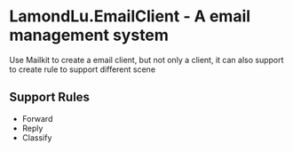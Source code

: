 # LamondLu.EmailClient - A email management system
Use Mailkit to create a email client, but not only a client, it can also support to create rule to support different scene

## Support Rules
- Forward
- Reply
- Classify
